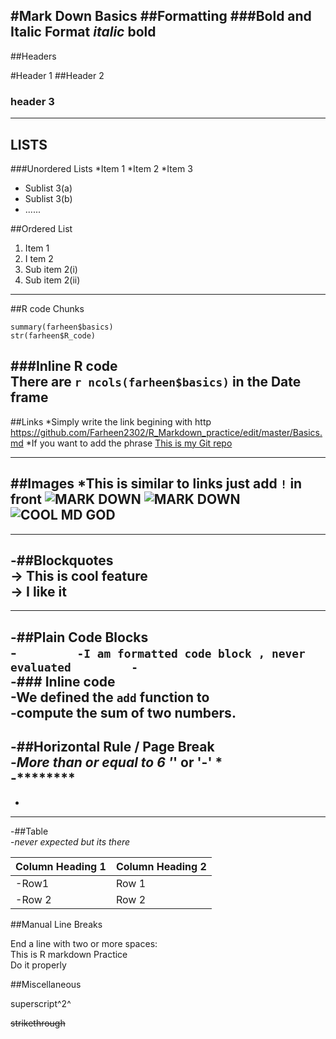 #Mark Down Basics
##Formatting
###Bold and Italic Format
*italic*
**bold**
--------------
##Headers

#Header 1
##Header 2
### header 3

----------------
## LISTS
###Unordered Lists
*Item 1
*Item 2
*Item 3
  + Sublist 3(a)
  + Sublist 3(b)
  + ......
  

##Ordered List
1. Item 1
2. I tem 2
  1. Sub item 2(i)
  2. Sub item 2(ii)


---------------
##R code Chunks  
``` {r}
summary(farheen$basics)
str(farheen$R_code)
```

###Inline R code  
There are ` r ncols(farheen$basics) ` in the Date frame 
--------------

##Links
*Simply write the link begining with http
https://github.com/Farheen2302/R_Markdown_practice/edit/master/Basics.md
*If you want to add the phrase 
[This is my Git repo](https://github.com/Farheen2302/R_Markdown_practice/edit/master/Basics.md)

--------
##Images
*This is similar to links just add ` ! ` in front
![MARK DOWN](https://trinkerrstuff.files.wordpress.com/2014/11/rmarkdown.png?w=127&h=150)
![MARK DOWN](https://www.opencpu.org/images/markdown-everywhere.jpg)
![COOL MD GOD](https://www.opencpu.org/images/markdown-everywhere.jpg)
--------
-----------		
-##Blockquotes		
-> This is cool feature		
-> I like it		
-		
----------		
-##Plain Code Blocks		
-```		
-I am formatted code block , never evaluated		
-```		
-### Inline  code		
-We defined the `add` function to		
-compute the sum of two numbers.		
---------		
-##Horizontal Rule / Page Break		
-*More than or equal to 6 '*' or '-' *		
-********		
---------		
-		
---------		
-##Table		
-*never expected but its there*  

Column Heading 1 | Column Heading 2		
--------- | --------		
-Row1     | Row 1		
-Row 2    | Row 2		

##Manual Line Breaks

End a line with two or more spaces:  
This is R markdown Practice   
Do it properly  

##Miscellaneous

superscript^2^

~~strikethrough~~
